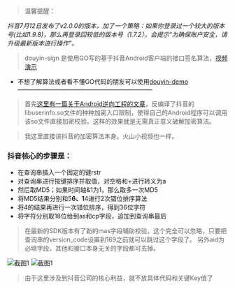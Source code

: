 
>温馨提醒：

*抖音7月12日发布了v2.0.0的版本，加了一个策略：如果你登录过一个较大的版本号(比如1.9.8)，那么再登录回较低的版本号（1.7.2），会提示“为确保账户安全，请升级最新版本进行操作”。*

> douyin-sign 是使用GO写的基于抖音Android客户端的接口签名算法，[视频演示](http://yxshare.oss-cn-hangzhou.aliyuncs.com/flyoffline/%E6%8A%96%E9%9F%B3%E8%A7%86%E9%A2%91%E6%BC%94%E7%A4%BA.mp4)

+ 不想了解算法或者看不懂GO代码的朋友可以使用[douyin-demo](https://github.com/sweet8-asia/douyin-sign)
——————————————————————

>首先[这里有一篇关于Android逆向工程的文章](http://www.520monkey.com/archives/1081)，反编译了抖音的libuserinfo.so文件的种种加密入口限制，使得自己的Android程序可以调用该so文件直接加密校验。这样的效果就是无需真正意义破解加密算法。

>我这里直接讲抖音的加密算法本身。火山小视频也一样。

### 抖音核心的步骤是：

+ 在查询串插入一个固定的键rstr
+ 对查询串进行按键排序并取值，对空格和+进行转义为a
+ 然后取MD5；如果时间轴&1为1，那么取多一次MD5
+ 将MD5结果分别和5******6、1******4进行2次错位排序算法
+ 将4的结果再进行一次错位排序，得到36位字符
+ 将字符分别取18位给到as和cp字段，追加到查询串最后

>在最新的SDK版本有了新的mas字段辅助校验，这个完全可以忽略，只要把查询串的version_code设置到169之前就可以跳过这个字段了。
另外aid为必填字段，其他和接口本身无关的字段都可去掉。


![截图1](http://yxshare.oss-cn-hangzhou.aliyuncs.com/Screen%20Shot%202018-05-21%20at%2022.04.56.png)
![截图1](http://yxshare.oss-cn-hangzhou.aliyuncs.com/Screen%20Shot%202018-05-21%20at%2022.05.07.png)

>由于这里涉及到抖音公司的核心利益，就不放具体代码和关键Key值了


